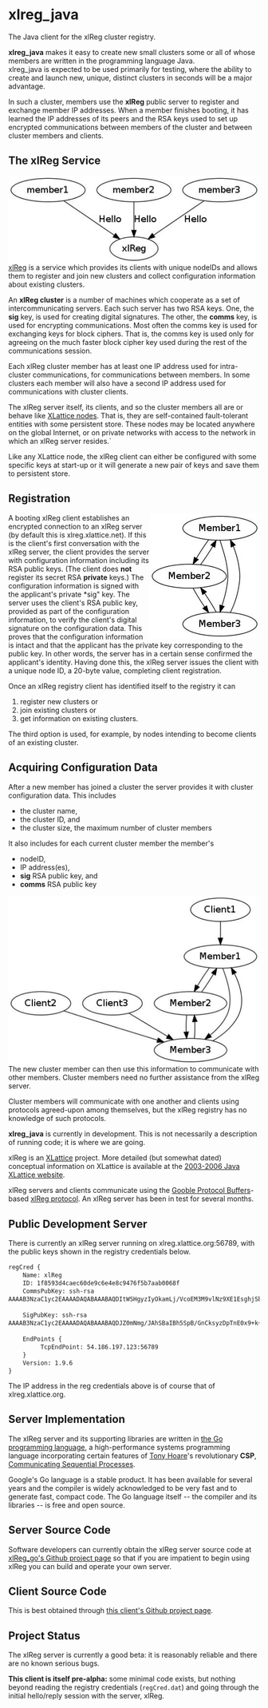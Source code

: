 # xlreg_java

The Java client for the xlReg cluster registry.  

**xlreg_java**
makes it easy to create new small clusters some or all of whose members are
written in the programming language Java.  
xlreg_java is expected to be used primarily for testing, where
the ability to create and launch new, unique, distinct clusters in seconds
will be a major advantage.

In such a cluster, members use the **xlReg** public server to register and
exchange member IP addresses.  When a member finishes booting, it has 
learned the IP addresses of its peers and the RSA keys used to set up 
encrypted communications 
between members of the cluster and between cluster members and clients.

## The xlReg Service

<img src="img/xl-registration.jpg" alt="xl-registration" style="float:left" title="members registering with xlReg">

[xlReg](http://jddixon.github.io/xlReg_go)
is a service which provides its clients with unique nodeIDs and allows them
to register and join new clusters and collect configuration information
about existing clusters.

An **xlReg cluster** is a number of machines
which cooperate as a set of intercommunicating servers.  Each
such server has two RSA keys.  One, the **sig** key, is used for creating
digital signatures.  The other, the **comms** key, is used for encrypting
communications.  Most often the comms key is used for exchanging keys for
block ciphers. That is, the comms key is used only for agreeing on the
much faster block cipher key used during the rest of the communications
session.

Each xlReg cluster member has at least one IP address used for
intra-cluster communications, for communications between members.  In some
clusters each member will also have a second IP address used for 
communications with cluster clients.

The xlReg server itself, its clients, and so the cluster members all are
or behave like
[XLattice nodes](http://jddixon.github.io/xlNode_go).
That is, they are self-contained fault-tolerant entities with some
persistent store.  These nodes may be located anywhere on the global
Internet, or on private networks with access to the network in which
an xlReg server resides.`

Like any XLattice node, the xlReg client can either be configured with some
specific keys at start-up or it will generate a new pair of keys and save
them to persistent store.

## Registration

<img src="img/simple-cluster.jpg" alt="simple-cluster" style="float:right" title="small cluster, no clients">

A booting xlReg client establishes an encrypted connection to an xlReg server 
(by default this is xlreg.xlattice.net).
If this is the client's first conversation with the xlReg server, the client 
provides the server with configuration information including its RSA public
keys.  (The client does **not** register its secret RSA **private** keys.)
The configuration information is signed with the applicant's private
*sig" key.  The server uses the
client's RSA public key, provided as part of the configuration information, to
verify the client's digital signature on the configuration data.  This proves
that the configuration information is intact and that the applicant has the
private key corresponding to the public key.  In other words, the server has
in a certain sense confirmed the applicant's identity.  Having done this,
the xlReg server issues the client with a unique node ID, a 20-byte value,
completing client registration.

Once an xlReg registry client has identified itself to the registry it can

1. register new clusters or
2. join existing clusters or
3. get information on existing clusters.

The third option is used, for example, by nodes intending to become clients
of an existing cluster.

## Acquiring Configuration Data

After a new member has joined a cluster the server provides it
with cluster configuration data.  This includes

* the cluster name,
* the cluster ID, and
* the cluster size, the  maximum number of cluster members

It also includes for each current cluster member the member's

* nodeID,
* IP address(es),
* **sig** RSA public key, and
* **comms** RSA public key

<img src="img/cluster-with-clients.jpg" alt="cluster-with-clients" style="float:left" title="cluster with clients">

The new cluster member can then use this information to communicate with
other members.  Cluster members need no further assistance from the
xlReg server.

Cluster members will communicate with one another and clients
using protocols agreed-upon among themselves, but the xlReg registry
has no knowledge of such protocols.

**xlreg_java** is currently in development.  This is not
necessarily a description of running code; it is where we are going.

xlReg is an [XLattice](http://jddixon.github.io/xlattice_go/) project.  More
detailed (but somewhat dated) conceptual information on XLattice
is available at the [2003-2006 Java XLattice website](http://www.xlattice.org).

xlReg servers and clients communicate using the
[Gooble Protocol Buffers](http://code.google.com/p/protobuf/)-based
[xlReg protocol](http://jddixon.github.io/xlReg_go/xlReg_protocol.html).
An xlReg server has been in test for several months.

## Public Development Server

There is currently an xlReg server running on xlreg.xlattice.org:56789,
with the public keys shown in the registry credentials below.

	regCred {
	    Name: xlReg
	    ID: 1f8593d4caec60de9c6e4e8c9476f5b7aab0068f
	    CommsPubKey: ssh-rsa AAAAB3NzaC1yc2EAAAADAQABAAABAQDItWSHgyzIyOkamLj/VcoEM3M9vlNz9XE1EsghjSbk0eYaZz2WxFfLS9kdH/SC5fuWXHYTZS9sWOqoWVbdZyV4FAVxsg60Q22Y1QWuzbCZ86qjlCkD03Ya2/Jj9MgqvF7VQauBKVKY3lgatq9NiD+FnSV1E7sXy20OFipVs7nf1PyUSqU+F96VFROvUszEQdNop6rUEqjTfWskjx9mkVm66hhJXWARNE4bDVCkl/ixy24dRhqnot78lOmQPnyash9pIZvZJcJnCHjXhi07oQrcXWd5etN2M3kxPSJBrrOJ6ar/CkKbgdeCNKNZXMbUWnC65WRNsElmNfSUIPmyT1RN
	
	    SigPubKey: ssh-rsa AAAAB3NzaC1yc2EAAAADAQABAAABAQDJZ0mNmg/JAhSBaIBh5SpB/GnCksyzDpTnE0x9+k+HtOgIyKpr4L4Ev8mnKzCFBuOoXiyVSA7IMS4R67NbXF+fZQQyqyKjuKpvMSOYd1f8YVj6BLs2Ydi4zOe1xaqj3ttdL6riyGjkqI4+EMJGsfz87WXcCHkL9wQbFNi2lU+gdkrTPpM9uULFQZ/CiZsltSs0Hvbvr3mQnFwHtjhqX8Y4RqZ4BJ6dgK9x6+KY9jQjBvN8JQi/GPQoLsC7JuK9MUve5ICBImHTbeGFun5DH6mjAKZa32Z7awTBNaTrO3kqb5ABPL553wumclWkGnRSgqiAh/UGYMyc3tzh/y4ed1ST
	
	    EndPoints {
	         TcpEndPoint: 54.186.197.123:56789
	    }
	    Version: 1.9.6
	}

The IP address in the reg credentials above is of course that of xlreg.xlattice.org.

## Server Implementation

The xlReg server and its supporting libraries are written in
[the Go programming language](http://golang.org), a high-performance
systems programming language incorporating certain features of
[Tony Hoare](http://en.wikipedia.org/wiki/Tony_Hoare)'s
revolutionary **CSP**,
[Communicating Sequential Processes](http://www.usingcsp.com).

Google's Go language is a stable product.  It has been available for 
several years and the compiler is widely acknowledged to be very fast
and to generate fast, compact code.  The Go language itself --
the compiler and its libraries -- is free and open source.

## Server Source Code

Software developers can currently obtain the xlReg server source code at
[xlReg_go's Github project page](https://github.com/jddixon/xlReg_go/)
so that if you are impatient to begin using xlReg you can build and operate
your own server.

## Client Source Code

This is best obtained through
[this client's Github project page](https://github.com/jddixon/xlreg_java/).

## Project Status

The xlReg server is currently a good beta: it is reasonably reliable and
there are no known serious bugs.

**This client is itself pre-alpha:** some minimal code exists, but nothing
beyond reading the registry credentials (`regCred.dat`) and going through
the initial hello/reply session with the server, xlReg.
